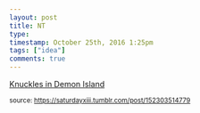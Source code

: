 ```yaml
---
layout: post
title: NT
type: 
timestamp: October 25th, 2016 1:25pm
tags: ["idea"]
comments: true
---
```

<a href=" https://href.li/?http://knuxdi.tumblr.com/">
    Knuckles in Demon Island</a>
  
<small>source: https://saturdayxiii.tumblr.com/post/152303514779</small>